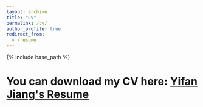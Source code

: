 ```yaml
---
layout: archive
title: "CV"
permalink: /cv/
author_profile: true
redirect_from:
  - /resume
---
```


{% include base_path %}

You can download my CV here: [Yifan Jiang's Resume](../assets/Resume_yifan.pdf)
======

